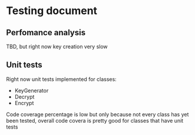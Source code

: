 # Testing document

## Perfomance analysis

TBD, but right now key creation very slow

## Unit tests

Right now unit tests implemented for classes:

* KeyGenerator
* Decrypt
* Encrypt

Code coverage percentage is low but only because not every class has yet been tested, overall code covera is pretty good for classes that have unit tests
